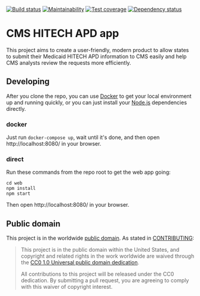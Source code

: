 [![Build status](https://img.shields.io/circleci/project/github/18F/cms-hitech-apd.svg)](https://circleci.com/gh/18F/cms-hitech-apd)
[![Maintainability](https://img.shields.io/codeclimate/maintainability/18F/cms-hitech-apd.svg)](https://codeclimate.com/github/18F/cms-hitech-apd/maintainability)
[![Test coverage](https://img.shields.io/codecov/c/github/18F/cms-hitech-apd.svg)](https://codecov.io/gh/18F/cms-hitech-apd)
[![Dependency status](https://img.shields.io/gemnasium/18F/cms-hitech-apd.svg)](https://gemnasium.com/github.com/18F/cms-hitech-apd)

# CMS HITECH APD app

This project aims to create a user-friendly, modern product to allow states to
submit their Medicaid HITECH APD information to CMS easily and help CMS
analysts review the requests more efficiently.

## Developing

After you clone the repo, you can use [Docker](https://www.docker.com/) to get your local environment
up and running quickly, or you can just install your [Node.js](https://nodejs.org) dependencies directly.

### docker

Just run `docker-compose up`, wait until it's done, and then open http://localhost:8080/ in your browser.

### direct

Run these commands from the repo root to get the web app going:

```
cd web
npm install
npm start
```

Then open http://localhost:8080/ in your browser.

## Public domain

This project is in the worldwide [public domain](LICENSE.md).   As stated in [CONTRIBUTING](CONTRIBUTING.md):

> This project is in the public domain within   the United States, and copyright and related rights in the
> work worldwide are waived through the
> [CC0 1.0 Universal public domain dedication](https://creativecommons.org/publicdomain/zero/1.0/).  
>
> All contributions to this project will be released under the CC0 dedication. By submitting a pull request,
> you are agreeing to comply with this waiver of copyright interest.
